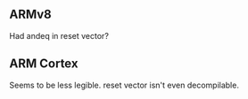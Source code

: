 ## ARMv8

Had andeq in reset vector?

## ARM Cortex

Seems to be less legible. reset vector isn't even decompilable.
